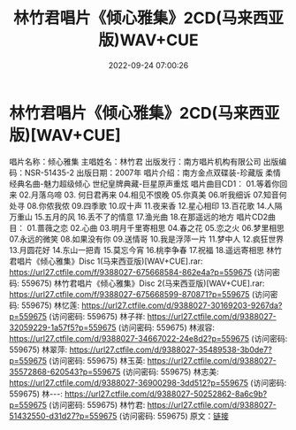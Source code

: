 ﻿---
title: 林竹君唱片《倾心雅集》2CD(马来西亚版)WAV+CUE
date: 2022-09-24 07:00:26
categories: WAV车载音乐、镜像
tags: 华语中文
---
# 林竹君唱片《倾心雅集》2CD(马来西亚版)[WAV+CUE]

唱片名称：倾心雅集
主唱姓名：林竹君
出版发行：南方唱片机构有限公司
出版编码：NSR-51435-2
出版日期：2007年
唱片介绍：南方金点双碟装-珍藏版 柔情经典名曲-魅力超级倾心 世纪皇牌典藏-巨星原声重炫
唱片曲目CD1：
01.等着你回来
02.月落乌啼
03. 何日君再来
04.相见不恨晚
05.你真美
06.听我细诉
07.知音何处寻
08.你侬我侬
09.四季歌
10.叹十声
11.夜来香
12.星心相印
13.百花歌
14.人隔万重山
15.五月的风
16.丢不了的情意
17.渔光曲
18.在那遥远的地方
唱片CD2曲目：
01.蔷薇之恋
02.心曲
03.明月千里寄相思
04.春之花
05.恋之火
06.梦里相思
07.永远的微笑
08.如果没有你
09.送情哥
10.我是浮萍一片
11.梦中人
12.疯狂世界
13.月圆花好
14.东山一把青
15.莫忘今宵
16.桃李争春
17.祝福
18.遥远寄相思
林竹君唱片《倾心雅集》Disc 1(马来西亚版)[WAV+CUE].rar: https://url27.ctfile.com/f/9388027-675668584-862e4a?p=559675
(访问密码: 559675)
林竹君唱片《倾心雅集》Disc 2(马来西亚版)[WAV+CUE].rar: https://url27.ctfile.com/f/9388027-675668599-870871?p=559675
(访问密码: 559675)
林忆莲: https://url27.ctfile.com/d/9388027-30169203-9267da?p=559675
(访问密码: 559675)
林子祥: https://url27.ctfile.com/d/9388027-32059229-1a57f5?p=559675
(访问密码: 559675)
林淑容: https://url27.ctfile.com/d/9388027-34667022-24e8d2?p=559675
(访问密码: 559675)
林翠萍: https://url27.ctfile.com/d/9388027-35489538-3b0de7?p=559675
(访问密码: 559675)
林玉英: https://url27.ctfile.com/d/9388027-35572868-620543?p=559675
(访问密码: 559675)
林志美: https://url27.ctfile.com/d/9388027-36900298-3dd512?p=559675
(访问密码: 559675)
林---: https://url27.ctfile.com/d/9388027-50252862-8a6c9b?p=559675
(访问密码: 559675)
林竹君: https://url27.ctfile.com/d/9388027-51432550-d31d27?p=559675
(访问密码: 559675)
原文：[链接](https://blog.sina.com.cn/s/blog_1647c7e7601030zkg.html)